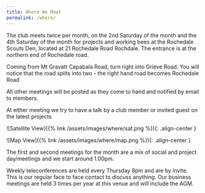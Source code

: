 ```yaml
---
title: Where We Meet
permalink: /where/
---
```


The club meets twice per month, on the 2nd Saturday of the month and the 4th Saturday of the month for projects and working
bees at the Rochedale Scouts Den, located at 21 Rochedale Road Rochdale. The entrance is at the northern end of Rochedale road.

Coming from Mt Gravatt Capabala Road, turn right into Grieve Road. You will notice that the road splits into two - the right hand road becomes Rochedale Road

All other meetings will be posted as they come to hand and notified by email to members.

At either meeting we try to have a talk by a club member or invited guest on the latest projects

![Satellite View]({% link /assets/images/where/sat.png %}){: .align-center }

![Map View]({% link /assets/images/where/map.png %}){: .align-center }

The first and second meetings for the month are a mix of social and project day/meetings and we start around 1.00pm. 

Weekly teleconferences are held every Thursday 8pm and are by invite.
This is our regular face to face contact to discuss anything.
Our business meetings are held 3 times per year at this venue and will include the AGM. 


